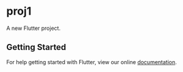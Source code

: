 # proj1

A new Flutter project.

## Getting Started

For help getting started with Flutter, view our online
[documentation](http://flutter.io/).
